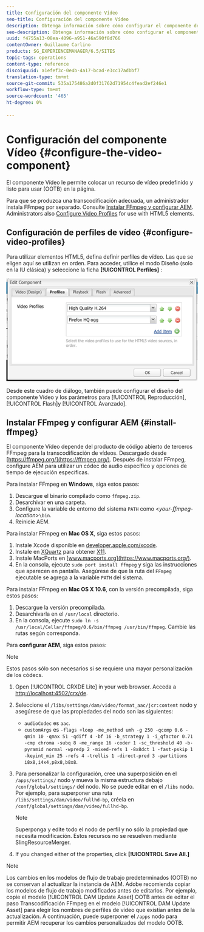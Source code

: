 ```yaml
---
title: Configuración del componente Vídeo
seo-title: Configuración del componente Vídeo
description: Obtenga información sobre cómo configurar el componente de vídeo.
seo-description: Obtenga información sobre cómo configurar el componente de vídeo.
uuid: f4755a13-08ea-4096-a951-46a590f8d766
contentOwner: Guillaume Carlino
products: SG_EXPERIENCEMANAGER/6.5/SITES
topic-tags: operations
content-type: reference
discoiquuid: a1efef3c-0e4b-4a17-bcad-e3cc17adbbf7
translation-type: tm+mt
source-git-commit: 535a175486a2d0f31762d71954c4fead2ef246e1
workflow-type: tm+mt
source-wordcount: '465'
ht-degree: 0%

---
```



# Configuración del componente Vídeo {#configure-the-video-component}

El componente [](/help/sites-authoring/default-components-foundation.md#video) Vídeo le permite colocar un recurso de vídeo predefinido y listo para usar (OOTB) en la página.

Para que se produzca una transcodificación adecuada, un administrador instala FFmpeg por separado. Consulte [Instalar FFmpeg y configurar AEM](#install-ffmpeg). Administrators also [Configure Video Profiles](#configure-video-profiles) for use with HTML5 elements.

## Configuración de perfiles de vídeo {#configure-video-profiles}

Para utilizar elementos HTML5, defina definir perfiles de vídeo. Las que se eligen aquí se utilizan en orden. Para acceder, utilice el modo [](/help/sites-authoring/default-components-designmode.md) Diseño (solo en la IU clásica) y seleccione la ficha **[!UICONTROL Perfiles]** :

![chlimage_1-317](assets/chlimage_1-317.png)

Desde este cuadro de diálogo, también puede configurar el diseño del componente Vídeo y los parámetros para [!UICONTROL Reproducción], [!UICONTROL Flash]y [!UICONTROL Avanzado].

## Instalar FFmpeg y configurar AEM {#install-ffmpeg}

El componente Vídeo depende del producto de código abierto de terceros FFmpeg para la transcodificación de vídeos. Descargado desde [https://ffmpeg.org/](https://ffmpeg.org/). Después de instalar FFmpeg, configure AEM para utilizar un códec de audio específico y opciones de tiempo de ejecución específicas.

Para instalar FFmpeg en **Windows**, siga estos pasos:

1. Descargue el binario compilado como `ffmpeg.zip`.
1. Desarchivar en una carpeta.
1. Configure la variable de entorno del sistema `PATH` como &lt;*your-ffmpeg-location*>`\bin`.
1. Reinicie AEM.

Para instalar FFmpeg en **Mac OS X**, siga estos pasos:

1. Instale Xcode disponible en [developer.apple.com/xcode](https://developer.apple.com/xcode/).
1. Instale en [XQuartz](https://www.xquartz.org) para obtener [X11](https://support.apple.com/en-us/HT201341).
1. Instale MacPorts en [www.macports.org](https://www.macports.org/).
1. En la consola, ejecute `sudo port install ffmpeg` y siga las instrucciones que aparecen en pantalla. Asegúrese de que la ruta del `FFmpeg` ejecutable se agrega a la variable `PATH` del sistema.

Para instalar FFmpeg en **Mac OS X 10.6**, con la versión precompilada, siga estos pasos:

1. Descargue la versión precompilada.
1. Desarchivarla en el `/usr/local` directorio.
1. En la consola, ejecute `sudo ln -s /usr/local/Cellar/ffmpeg/0.6/bin/ffmpeg /usr/bin/ffmpeg`. Cambie las rutas según corresponda.

Para **configurar AEM**, siga estos pasos:

>[!NOTE]
>
>Estos pasos sólo son necesarios si se requiere una mayor personalización de los códecs.

1. Open [!UICONTROL CRXDE Lite] in your web browser. Acceda a [http://localhost:4502/crx/de](http://localhost:4502/crx/de).
2. Seleccione el `/libs/settings/dam/video/format_aac/jcr:content` nodo y asegúrese de que las propiedades del nodo son las siguientes:

   * `audioCodec` es `aac`.
   * `customArgs` es `-flags +loop -me_method umh -g 250 -qcomp 0.6 -qmin 10 -qmax 51 -qdiff 4 -bf 16 -b_strategy 1 -i_qfactor 0.71 -cmp chroma -subq 8 -me_range 16 -coder 1 -sc_threshold 40 -b-pyramid normal -wpredp 2 -mixed-refs 1 -8x8dct 1 -fast-pskip 1 -keyint_min 25 -refs 4 -trellis 1 -direct-pred 3 -partitions i8x8,i4x4,p8x8,b8x8`.

3. Para personalizar la configuración, cree una superposición en el `/apps/settings/` nodo y mueva la misma estructura debajo `/conf/global/settings/` del nodo. No se puede editar en el `/libs` nodo. Por ejemplo, para superponer una ruta `/libs/settings/dam/video/fullhd-bp`, créela en `/conf/global/settings/dam/video/fullhd-bp`.

   >[!NOTE]
   >
   >Superponga y edite todo el nodo de perfil y no sólo la propiedad que necesita modificación. Estos recursos no se resuelven mediante SlingResourceMerger.

4. If you changed either of the properties, click **[!UICONTROL Save All.]**

>[!NOTE]
>
>Los cambios en los modelos de flujo de trabajo predeterminados (OOTB) no se conservan al actualizar la instancia de AEM. Adobe recomienda copiar los modelos de flujo de trabajo modificados antes de editarlos. Por ejemplo, copie el modelo [!UICONTROL DAM Update Asset] OOTB antes de editar el paso Transcodificación FFmpeg en el modelo [!UICONTROL DAM Update Asset] para elegir los nombres de perfiles de vídeo que existían antes de la actualización. A continuación, puede superponer el `/apps` nodo para permitir AEM recuperar los cambios personalizados del modelo OOTB.
